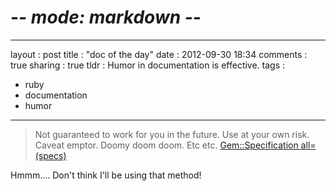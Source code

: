 # -*- mode: markdown -*-
---
layout   : post
title    : "doc of the day"
date     : 2012-09-30 18:34
comments : true
sharing  : true
tldr     : Humor in documentation is effective.
tags     : 
- ruby
- documentation
- humor
---

> Not guaranteed to work for you in the future. Use at your own
> risk. Caveat emptor. Doomy doom doom. Etc etc.
> [Gem::Specification all=(specs)](http://www.ruby-doc.org/stdlib-1.9.3/libdoc/rubygems/rdoc/Gem/Specification.html#method-c-all-3D)

Hmmm.... Don't think I'll be using that method!

